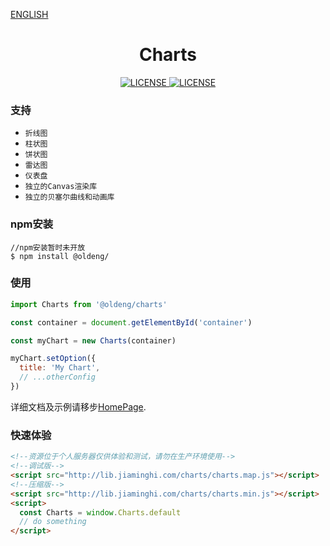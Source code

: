 [ENGLISH](./README_EN.md)

<h1 align="center">Charts</h1>

<p align="center">
    <a href="https://github.com/jiaming743/charts/blob/master/LICENSE">
        <img src="https://img.shields.io/github/license/jiaming743/charts.svg" alt="LICENSE" />
    </a>
    <a href="https://www.npmjs.com/package/@jiaminghi/charts">
        <img src="https://img.shields.io/npm/v/@jiaminghi/charts.svg" alt="LICENSE" />
    </a>
</p>


### 支持

* `折线图`
* `柱状图`
* `饼状图`
* `雷达图`
* `仪表盘`
* `独立的Canvas渲染库`
* `独立的贝塞尔曲线和动画库`

### npm安装

```shell
//npm安装暂时未开放
$ npm install @oldeng/
```

### 使用

```javascript
import Charts from '@oldeng/charts'

const container = document.getElementById('container')

const myChart = new Charts(container)

myChart.setOption({
  title: 'My Chart',
  // ...otherConfig
})
```

详细文档及示例请移步[HomePage](http://charts.jiaminghi.com).

### 快速体验

```html
<!--资源位于个人服务器仅供体验和测试，请勿在生产环境使用-->
<!--调试版-->
<script src="http://lib.jiaminghi.com/charts/charts.map.js"></script>
<!--压缩版-->
<script src="http://lib.jiaminghi.com/charts/charts.min.js"></script>
<script>
  const Charts = window.Charts.default
  // do something
</script>
```